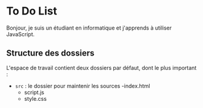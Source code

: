 # To Do List

Bonjour, je suis un étudiant en informatique et j'apprends à utiliser JavaScript.

## Structure des dossiers

L'espace de travail contient deux dossiers par défaut, dont le plus important :

- `src` : le dossier pour maintenir les sources
	-index.html
	- script.js
	- style.css


